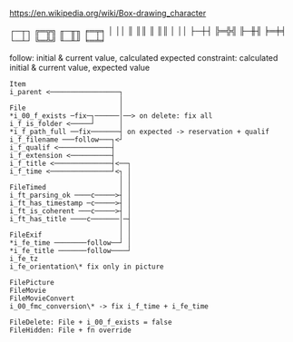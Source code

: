 https://en.wikipedia.org/wiki/Box-drawing_character

┌─┬┐ ╔═╦╗ ╓─╥╖ ╒═╤╕
│ ││ ║ ║║ ║ ║║ │ ││
├─┼┤ ╠═╬╣ ╟─╫╢ ╞═╪╡
└─┴┘ ╚═╩╝ ╙─╨╜ ╘═╧╛

follow: initial & current value, calculated expected
constraint: calculated initial & current value, expected value

```
Item
i_parent <─────────────────┐
                           │
File                       │
*i_00_f_exists ─fix─┐──────│──> on delete: fix all
i_f_is_folder <─────┘      │
*i_f_path_full ──fix───────┤ on expected -> reservation + qualif
i_f_filename ───follow───┐<┘
i_f_qualif <─────────────┤
i_f_extension <──────────┤
i_f_title <──────────────┤<──┐
i_f_time <───────────────┘<┐ │
                           │ │
FileTimed                  │ │
i_ft_parsing_ok ────c─────>┤ │
i_ft_has_timestamp ─c─────>┤ │
i_ft_is_coherent ───c─────>┤ │
i_ft_has_title ────c───────│─┤
                           │ │
FileExif                   │ │
*i_fe_time ────────follow──┘ │
*i_fe_title ───────follow────┘
i_fe_tz
i_fe_orientation\* fix only in picture

FilePicture
FileMovie
FileMovieConvert
i_00_fmc_conversion\* -> fix i_f_time + i_fe_time

FileDelete: File + i_00_f_exists = false
FileHidden: File + fn override
```
